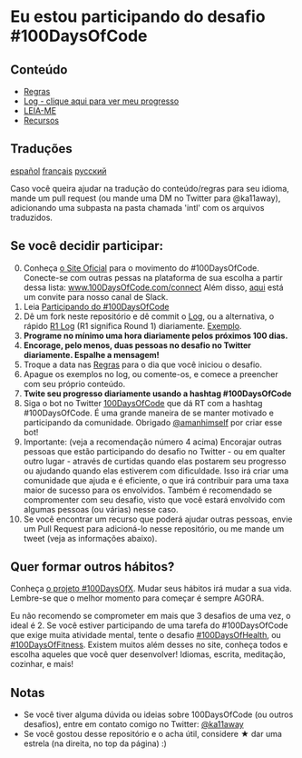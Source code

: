# Eu estou participando do desafio #100DaysOfCode

## Conteúdo

* [Regras](regras.md)
* [Log - clique aqui para ver meu progresso](log.md)
* [LEIA-ME](LEIAME.md)
* [Recursos](recursos.md)

## Traduções

[español](intl/es/README.md)  [français](intl/fr/FAQ-fr.md) [русский](intl/ru/README-ru.md)

Caso você queira ajudar na tradução do conteúdo/regras para seu idioma, mande um pull request (ou mande uma DM no Twitter para @ka11away), adicionando uma subpasta na pasta chamada 'intl' com os arquivos traduzidos.

## Se você decidir participar:

0.  Conheça [o Site Oficial](http://100daysofcode.com/) para o movimento do #100DaysOfCode. Conecte-se com outras pessas na plataforma de sua escolha a partir dessa lista: www.100DaysOfCode.com/connect
    Além disso, [aqui](https://join.slack.com/t/100xcode/shared_invite/enQtMjgyNTAzOTIwODM3LWJiZmIyYThhMmUyYzA3MmQyNDdjNWEwNjdiMWYyM2QwMzg3YjJlOWIzNzg2ZWVmY2M4ZGI5MDQ1NTgzM2Y3MjU) está um convite para nosso canal de Slack.
1.  Leia [Participando do #100DaysOfCode](https://medium.freecodecamp.com/join-the-100daysofcode-556ddb4579e4)
2.  Dê um fork neste repositório e dê commit o [Log](log.md), ou a alternativa, o rápido [R1 Log](r1-log.md) (R1 significa Round 1) diariamente. [Exemplo](https://github.com/Kallaway/100-days-kallaway-log).
3.  **Programe no mínimo uma hora diariamente pelos próximos 100 dias.**
4.  **Encorage, pelo menos, duas pessoas no desafio no Twitter diariamente. Espalhe a mensagem!**
5.  Troque a data nas [Regras](regras.md) para o dia que você iniciou o desafio.
6.  Apague os exemplos no log, ou comente-os, e comece a preencher com seu próprio conteúdo.
7.  **Twite seu progresso diariamente usando a hashtag #100DaysOfCode**
8.  Siga o bot no Twitter [100DaysOfCode](https://twitter.com/_100DaysOfCode) que dá RT com a hashtag #100DaysOfCode. É uma grande maneira de se manter motivado e participando da comunidade. Obrigado [@amanhimself](https://twitter.com/amanhimself) por criar esse bot!
9.  Importante: (veja a recomendação número 4 acima) Encorajar outras pessoas que estão participando do desafio no Twitter - ou em qualter outro lugar -  através de curtidas quando elas postarem seu progresso ou ajudando quando elas estiverem com dificuldade. Isso irá criar uma comunidade que ajuda e é eficiente, o que irá contribuir para uma taxa maior de sucesso para os envolvidos. Também é recomendado se compromenter com seu desafio, visto que você estará envolvido com algumas pessoas (ou várias) nesse caso.
10. Se você encontrar um recurso que poderá ajudar outras pessoas, envie um Pull Request para adicioná-lo nesse repositório, ou me mande um tweet (veja as informações abaixo).

## Quer formar outros hábitos?

Conheça [o projeto #100DaysOfX](http://100daysofx.com/). Mudar seus hábitos irá mudar a sua vida. Lembre-se que o melhor momento para começar é sempre AGORA.

Eu não recomendo se comprometer em mais que 3 desafios de uma vez, o ideal é 2. Se você estiver participando de uma tarefa do #100DaysOfCode que exige muita atividade mental, tente o desafio [#100DaysOfHealth](http://100daysofx.com/where-x-is/health/), ou [#100DaysOfFitness](http://100daysofx.com/challenges/). Existem muitos além desses no site, conheça todos e escolha aqueles que você quer desenvolver! Idiomas, escrita, meditação, cozinhar, e mais!

## Notas

* Se você tiver alguma dúvida ou ideias sobre 100DaysOfCode (ou outros desafios), entre em contato comigo no Twitter: [@ka11away](https://twitter.com/ka11away)
* Se você gostou desse repositório e o acha útil, considere &#9733; dar uma estrela (na direita, no top da página) :)